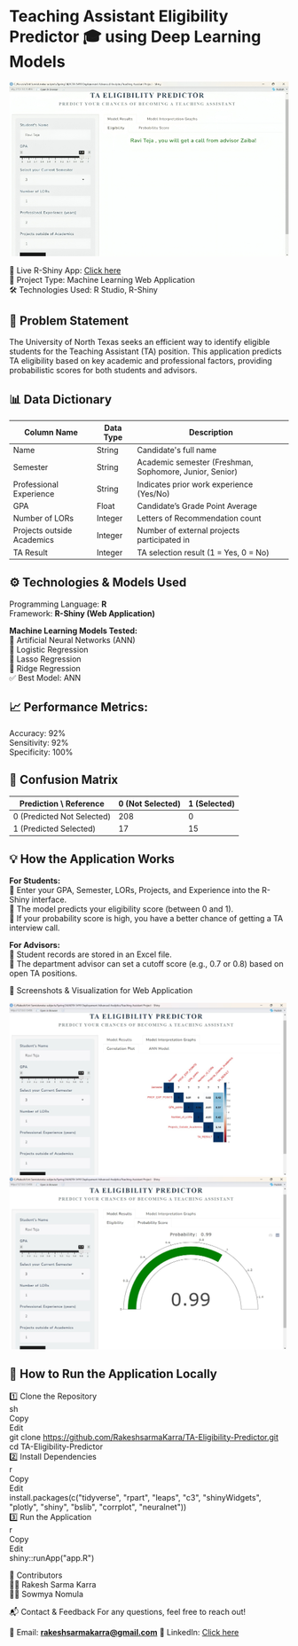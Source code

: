 # Teaching Assistant Eligibility Predictor 🎓 using Deep Learning Models                                                                                        
![Eligibility Predictor](https://github.com/RakeshsarmaKarra/Teaching-Assistant-Prediction-ML-/blob/main/User%20Interface.png)                                         

🔗 Live R-Shiny App: [Click here](https://github.com/RakeshsarmaKarra/Teaching-Assistant-Prediction-ML-/blob/main/TA%20Identification%20Project.R)                       
📂 Project Type: Machine Learning Web Application                                                                                                             
🛠 Technologies Used: R Studio, R-Shiny

## 📌 Problem Statement
The University of North Texas seeks an efficient way to identify eligible students for the Teaching Assistant (TA) position. This application predicts TA eligibility based on key academic and professional factors, providing probabilistic scores for both students and advisors.

## 📊 Data Dictionary
| Column Name               | Data Type | Description                                             |
|---------------------------|----------|---------------------------------------------------------|
| Name                      | String   | Candidate's full name                                  |
| Semester                  | String   | Academic semester (Freshman, Sophomore, Junior, Senior) |
| Professional Experience   | String   | Indicates prior work experience (Yes/No)               |
| GPA                       | Float    | Candidate’s Grade Point Average                        |
| Number of LORs            | Integer  | Letters of Recommendation count                        |
| Projects outside Academics| Integer  | Number of external projects participated in            |
| TA Result                 | Integer  | TA selection result (1 = Yes, 0 = No)                  |

## ⚙️ Technologies & Models Used                                                                                                                      
Programming Language: **R**                                                                                                                                        
Framework: **R-Shiny (Web Application)**                                                                                                                         

**Machine Learning Models Tested:**                                                                                                                  
🔹 Artificial Neural Networks (ANN)                                                                                                                                       
🔹 Logistic Regression                                                                                                                                       
🔹 Lasso Regression                                                                                                                                       
🔹 Ridge Regression                                                                                                                                       
✅ Best Model: ANN                                                                                                                                       

## 📈 Performance Metrics:                                                                                                                                      
Accuracy: 92%                                                                                                                                       
Sensitivity: 92%                                                                                                                                       
Specificity: 100%                                                                                                                                       

## 📑 Confusion Matrix                                                                                                                                       
| Prediction \ Reference | 0 (Not Selected) | 1 (Selected) |
|------------------------|------------------|--------------|
| 0 (Predicted Not Selected) | 208              | 0            |
| 1 (Predicted Selected)     | 17               | 15           |

## 💡 How the Application Works                                                                                                              
**For Students:**                                                                                                              
📌 Enter your GPA, Semester, LORs, Projects, and Experience into the R-Shiny interface.                                                       
📌 The model predicts your eligibility score (between 0 and 1).                                                                                                              
📌 If your probability score is high, you have a better chance of getting a TA interview call.                                                       

**For Advisors:**                                                                                                              
📌 Student records are stored in an Excel file.                                                                                                              
📌 The department advisor can set a cutoff score (e.g., 0.7 or 0.8) based on open TA positions.                                                       

📸 Screenshots & Visualization for Web Application 

<a href="https://github.com/RakeshsarmaKarra/Teaching-Assistant-Prediction-ML-/blob/main/Correlation%20plot.jpg">
    <img src="https://github.com/RakeshsarmaKarra/Teaching-Assistant-Prediction-ML-/blob/main/Correlation%20plot.jpg" width="500">
</a>

<a href="https://github.com/RakeshsarmaKarra/Teaching-Assistant-Prediction-ML-/blob/main/Gauge%20plot.jpg">
    <img src="https://github.com/RakeshsarmaKarra/Teaching-Assistant-Prediction-ML-/blob/main/Gauge%20plot.jpg" width="500">
</a>


## 🚀 How to Run the Application Locally                                                                                                             
1️⃣ Clone the Repository                                                                                                                                            
sh                                                                                                                                                       
Copy                                                                                                                                            
Edit                                                                                                                                            
git clone https://github.com/RakeshsarmaKarra/TA-Eligibility-Predictor.git                                                                                      
cd TA-Eligibility-Predictor                                                                                                                                            
2️⃣ Install Dependencies                                                                                                                                            
r                                                                                                                                                       
Copy                                                                                                                                            
Edit                                                                                                                                            
install.packages(c("tidyverse", "rpart", "leaps", "c3", "shinyWidgets", "plotly", "shiny", "bslib", "corrplot", "neuralnet"))                                      
3️⃣ Run the Application                                                                                                                                            
r                                                                                                                                            
Copy                                                                                                                                                                          
Edit                                                                                                                                            
shiny::runApp("app.R")

👥 Contributors                                                                                                                                            
👨‍💻 Rakesh Sarma Karra                                                                                                                                                        
👨‍💻 Sowmya Nomula

📬 Contact & Feedback
For any questions, feel free to reach out!

📧 Email: **rakeshsarmakarra@gmail.com**
📌 LinkedIn: [Click here](https://www.linkedin.com/in/rakesh-da/)


